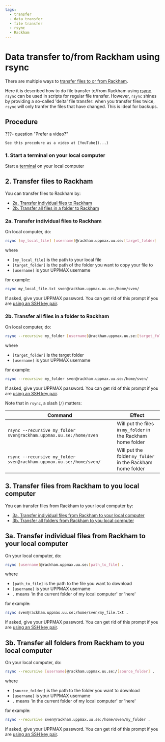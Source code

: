 ```yaml
---
tags:
  - transfer
  - data transfer
  - file transfer
  - rsync
  - Rackham
---
```


# Data transfer to/from Rackham using rsync

There are multiple ways to [transfer files to or from Rackham](../cluster_guides/transfer_rackham.md).

Here it is described how to do file transfer to/from Rackham
using [rsync](../software/rsync.md).
`rsync` can be used in scripts for regular file transfer.
However, `rsync` shines by providing a so-called 'delta' file transfer:
when you transfer files twice, `rsync` will only tranfer the files that have
changed. This is ideal for backups.

## Procedure

???- question "Prefer a video?"

    See this procedure as a video at [YouTube](...)

### 1. Start a terminal on your local computer

Start a [terminal](../software/terminal.md) on your local computer

## 2. Transfer files to Rackham

You can transfer files to Rackham by:

- [2a. Transfer individual files to Rackham](#2a-transfer-individual-files-to-rackham)
- [2b. Transfer all files in a folder to Rackham](#2b-transfer-all-files-in-a-folder-to-rackham)

### 2a. Transfer individual files to Rackham

On local computer, do:

```bash
rsync [my_local_file] [username]@rackham.uppmax.uu.se:[target_folder]
```

where

- `[my_local_file]` is the path to your local file
- `[target_folder]` is the path of the folder you want to copy your file to
- `[username]` is your UPPMAX username

for example:

```bash
rsync my_local_file.txt sven@rackham.uppmax.uu.se:/home/sven/
```

If asked, give your UPPMAX password.
You can get rid of this prompt if you are
[using an SSH key pair](ssh_key_use_rackham.md).

### 2b. Transfer all files in a folder to Rackham

On local computer, do:

```bash
rsync --recursive my_folder [username]@rackham.uppmax.uu.se:[target_folder]
```

where

- `[target_folder]` is the target folder  
- `[username]` is your UPPMAX username

for example:

```bash
rsync --recursive my_folder sven@rackham.uppmax.uu.se:/home/sven/
```

If asked, give your UPPMAX password.
You can get rid of this prompt if you are
[using an SSH key pair](ssh_key_use_rackham.md).

Note that in `rsync`, a slash (`/`) matters:

Command                                                            |Effect
-------------------------------------------------------------------|------------------------------------------------------------
`rsync --recursive my_folder sven@rackham.uppmax.uu.se:/home/sven` |Will put the files in `my_folder` in the Rackham home folder
`rsync --recursive my_folder sven@rackham.uppmax.uu.se:/home/sven/`|Will put the folder `my_folder` in the Rackham home folder

## 3. Transfer files from Rackham to you local computer

You can transfer files from Rackham to your local computer by:

- [3a. Transfer individual files from Rackham to your local computer](#3a-transfer-individual-files-from-rackham-to-your-local-computer)
- [3b. Transfer all folders from Rackham to you local computer](#3b-transfer-all-folders-from-rackham-to-you-local-computer)

## 3a. Transfer individual files from Rackham to your local computer

On your local computer, do:

```bash
rsync [username]@rackham.uppmax.uu.se:[path_to_file] .
```

where

- `[path_to_file]` is the path to the file you want to download
- `[username]` is your UPPMAX username
- `.` means 'in the current folder of my local computer' or 'here'

for example:

```bash
rsync sven@rackham.uppmax.uu.se:/home/sven/my_file.txt .
```

If asked, give your UPPMAX password.
You can get rid of this prompt if you are
[using an SSH key pair](ssh_key_use_rackham.md).

## 3b. Transfer all folders from Rackham to you local computer

On your local computer, do:

```bash
rsync --recursive [username]@rackham.uppmax.uu.se:/[source_folder] .
```

where

- `[source_folder]` is the path to the folder you want to download
- `[username]` is your UPPMAX username
- `.` means 'in the current folder of my local computer' or 'here'

for example:

```bash
rsync --recursive sven@rackham.uppmax.uu.se:/home/sven/my_folder .
```

If asked, give your UPPMAX password.
You can get rid of this prompt if you are
[using an SSH key pair](ssh_key_use_rackham.md).
